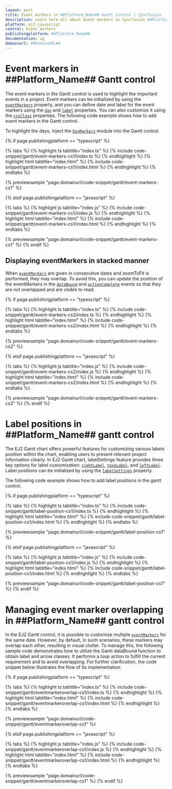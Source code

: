 ```yaml
---
layout: post
title: Event markers in ##Platform_Name## Gantt control | Syncfusion
description: Learn here all about Event markers in Syncfusion ##Platform_Name## Gantt control of Syncfusion Essential JS 2 and more.
platform: ej2-javascript
control: Event markers 
publishingplatform: ##Platform_Name##
documentation: ug
domainurl: ##DomainURL##
---
```


# Event markers in ##Platform_Name## Gantt control

The event markers in the Gantt control is used to highlight the important events in a project. Event markers can be initialized by using the [`eventMarkers`](../api/gantt/eventMarker/) property, and you can define date and label for the event markers using the [`day`](../api/gantt/eventMarker/#day) and [`label`](../api/gantt/eventMarker/#label) properties. You can also customize it using the [`cssClass`](../api/gantt/eventMarker/#cssclass) properties. The following code example shows how to add event markers in the Gantt control.

To highlight the days, inject the [`DayMarkers`](../api/gantt/#daymarkersmodule) module into the Gantt control.

{% if page.publishingplatform == "typescript" %}

 {% tabs %}
{% highlight ts tabtitle="index.ts" %}
{% include code-snippet/gantt/event-markers-cs1/index.ts %}
{% endhighlight %}
{% highlight html tabtitle="index.html" %}
{% include code-snippet/gantt/event-markers-cs1/index.html %}
{% endhighlight %}
{% endtabs %}
        
{% previewsample "page.domainurl/code-snippet/gantt/event-markers-cs1" %}

{% elsif page.publishingplatform == "javascript" %}

{% tabs %}
{% highlight js tabtitle="index.js" %}
{% include code-snippet/gantt/event-markers-cs1/index.js %}
{% endhighlight %}
{% highlight html tabtitle="index.html" %}
{% include code-snippet/gantt/event-markers-cs1/index.html %}
{% endhighlight %}
{% endtabs %}

{% previewsample "page.domainurl/code-snippet/gantt/event-markers-cs1" %}
{% endif %}

## Displaying eventMarkers in stacked manner

When [`eventMarkers`](../api/gantt/eventMarker/) are given in consecutive dates and zoomToFit is performed, they may overlap. To avoid this, you can update the position of the eventMarkers in the [`dataBound`](../api/gantt/#databound) and [`actionComplete`](../api/gantt/#actioncomplete) events so that they are not overlapped and are visible to read.

{% if page.publishingplatform == "typescript" %}

 {% tabs %}
{% highlight ts tabtitle="index.ts" %}
{% include code-snippet/gantt/event-markers-cs2/index.ts %}
{% endhighlight %}
{% highlight html tabtitle="index.html" %}
{% include code-snippet/gantt/event-markers-cs2/index.html %}
{% endhighlight %}
{% endtabs %}
        
{% previewsample "page.domainurl/code-snippet/gantt/event-markers-cs2" %}

{% elsif page.publishingplatform == "javascript" %}

{% tabs %}
{% highlight js tabtitle="index.js" %}
{% include code-snippet/gantt/event-markers-cs2/index.js %}
{% endhighlight %}
{% highlight html tabtitle="index.html" %}
{% include code-snippet/gantt/event-markers-cs2/index.html %}
{% endhighlight %}
{% endtabs %}

{% previewsample "page.domainurl/code-snippet/gantt/event-markers-cs2" %}
{% endif %}

# Label positions in ##Platform_Name## gantt control

The EJ2 Gantt chart offers powerful features for customizing various labels position within the chart, enabling users to present relevant project information clearly. In EJ2 Gantt chart, labelSettings feature provides three key options for label customization: [`rightLabel`](../api/gantt/labelSettings/#rightlabel), [`taskLabel`](../api/gantt/labelSettings/#tasklabel), and [`leftLabel`](../api/gantt/labelSettings/#leftlabel). Label positions can be initialized by using the [`labelSettings`](../api/gantt/labelSettings/) property. 

The following code example shows how to add label positions in the gantt control.

{% if page.publishingplatform == "typescript" %}

 {% tabs %}
{% highlight ts tabtitle="index.ts" %}
{% include code-snippet/gantt/label-position-cs1/index.ts %}
{% endhighlight %}
{% highlight html tabtitle="index.html" %}
{% include code-snippet/gantt/label-position-cs1/index.html %}
{% endhighlight %}
{% endtabs %}
        
{% previewsample "page.domainurl/code-snippet/gantt/label-position-cs1" %}

{% elsif page.publishingplatform == "javascript" %}

{% tabs %}
{% highlight js tabtitle="index.js" %}
{% include code-snippet/gantt/label-position-cs1/index.js %}
{% endhighlight %}
{% highlight html tabtitle="index.html" %}
{% include code-snippet/gantt/label-position-cs1/index.html %}
{% endhighlight %}
{% endtabs %}

{% previewsample "page.domainurl/code-snippet/gantt/label-position-cs1" %}
{% endif %}

# Managing event marker overlapping in ##Platform_Name## gantt control

In the EJ2 Gantt control, it is possible to customize multiple [`eventMarkers`](../api/gantt/eventMarker/) for the same date. However, by default, in such scenarios, these markers may overlap each other, resulting in visual clutter. To manage this, the following sample code demonstrates how to utilize the Gantt dataBound function to obtain label and arrow classes. It performs a loop action to fulfill the current requirement and to avoid overlapping. For further clarification, the code snippet below illustrates the flow of its implementation.

{% if page.publishingplatform == "typescript" %}

 {% tabs %}
{% highlight ts tabtitle="index.ts" %}
{% include code-snippet/gantt/eventmarkeroverlap-cs1/index.ts %}
{% endhighlight %}
{% highlight html tabtitle="index.html" %}
{% include code-snippet/gantt/eventmarkeroverlap-cs1/index.html %}
{% endhighlight %}
{% endtabs %}
        
{% previewsample "page.domainurl/code-snippet/gantt/eventmarkeroverlap-cs1" %}

{% elsif page.publishingplatform == "javascript" %}

{% tabs %}
{% highlight js tabtitle="index.js" %}
{% include code-snippet/gantt/eventmarkeroverlap-cs1/index.js %}
{% endhighlight %}
{% highlight html tabtitle="index.html" %}
{% include code-snippet/gantt/eventmarkeroverlap-cs1/index.html %}
{% endhighlight %}
{% endtabs %}

{% previewsample "page.domainurl/code-snippet/gantt/eventmarkeroverlap-cs1" %}
{% endif %}
